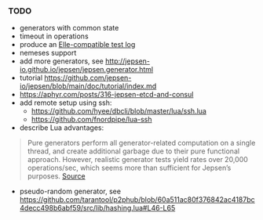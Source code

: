 ### TODO

- generators with common state
- timeout in operations
- produce an [Elle-compatible test log](https://github.com/anishathalye/porcupine/tree/master/test_data/jepsen)
- nemeses support
- add more generators, see http://jepsen-io.github.io/jepsen/jepsen.generator.html
- tutorial https://github.com/jepsen-io/jepsen/blob/main/doc/tutorial/index.md
- https://aphyr.com/posts/316-jepsen-etcd-and-consul
- add remote setup using ssh:
    - https://github.com/hyee/dbcli/blob/master/lua/ssh.lua
    - https://github.com/fnordpipe/lua-ssh
- describe Lua advantages:
> Pure generators perform all generator-related computation on a single thread,
> and create additional garbage due to their pure functional approach. However,
> realistic generator tests yield rates over 20,000 operations/sec, which seems
> more than sufficient for Jepsen’s purposes.
[Source](http://jepsen-io.github.io/jepsen/jepsen.generator.html)
- pseudo-random generator, see https://github.com/tarantool/p2phub/blob/60a511ac80f376842ac4187bc4decc498b6abf59/src/lib/hashing.lua#L46-L65
